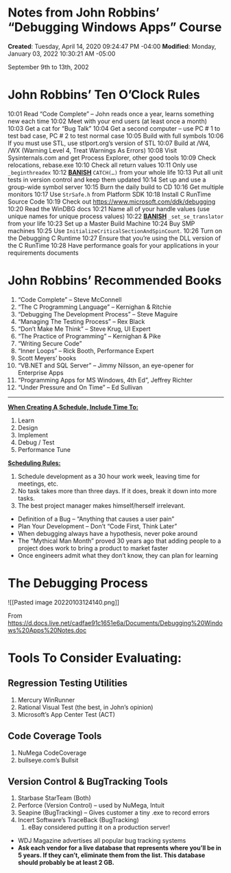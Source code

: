 # Notes from John Robbins’ “Debugging Windows Apps” Course

**Created**: Tuesday, April 14, 2020 09:24:47 PM -04:00
**Modified**: Monday, January 03, 2022 10:30:21 AM -05:00


September 9th to 13th, 2002

# John Robbins’ Ten O’Clock Rules

10:01	Read “Code Complete” – John reads once a year, learns something new each time
10:02	Meet with your end users (at least once a month)
10:03	Get a cat for “Bug Talk”
10:04	Get a second computer – use PC # 1 to test bad case, PC # 2 to test normal case
10:05	Build with full symbols
10:06	If you must use STL, use stlport.org’s version of STL
10:07	Build at /W4, /WX (Warning Level 4, Treat Warnings As Errors)
10:08	Visit Sysinternals.com and get Process Explorer, other good tools
10:09	Check relocations, rebase.exe
10:10	Check all return values
10:11	Only use `_beginthreadex`
10:12	**<span style="text-decoration:underline">BANISH</span>** `CATCH(…)` from your whole life
10:13	Put all unit tests in version control and keep them updated
10:14	Set up and use a group-wide symbol server
10:15	Burn the daily build to CD
10:16	Get multiple monitors
10:17	Use `StrSafe.h` from Platform SDK
10:18	Install C RunTime Source Code
10:19	Check out https://www.microsoft.com/ddk/debugging
10:20	Read the WinDBG docs
10:21	Name all of your handle values (use unique names for unique process values)
10:22	**<span style="text-decoration:underline">BANISH</span>** `_set_se_translator` from your life
10:23	Set up a Master Build Machine
10:24	Buy SMP machines
10:25	Use `InitializeCriticalSectionAndSpinCount`.
10:26	Turn on the Debugging C Runtime
10:27	Ensure that you’re using the DLL version of the C RunTime
10:28	Have performance goals for your applications in your requirements documents

# John Robbins’ Recommended Books
1. “Code Complete” – Steve McConnell
2. “The C Programming Language” – Kernighan & Ritchie
3. “Debugging The Development Process” – Steve Maguire
4. “Managing The Testing Process” – Rex Black
5. “Don’t Make Me Think” – Steve Krug, UI Expert
6. “The Practice of Programming” – Kernighan & Pike
7. “Writing Secure Code”
8. “Inner Loops” – Rick Booth, Performance Expert
9. Scott Meyers’ books
10. “VB.NET and SQL Server” – Jimmy Nilsson, an eye-opener for Enterprise Apps
11. “Programming Apps for MS Windows, 4th Ed”, Jeffrey Richter
12. “Under Pressure and On Time” – Ed Sullivan

<hr />

**<span style="text-decoration:underline">When Creating A Schedule, Include Time To:</span>**

1.	Learn
2.	Design
3.	Implement
4.	Debug / Test
5.	Performance Tune

**<span style="text-decoration:underline">Scheduling Rules:</span>**

1.	Schedule development as a 30 hour work week, leaving time for meetings, etc.
2.	No task takes more than three days.  If it does, break it down into more tasks.
3.	The best project manager makes himself/herself irrelevant.

- Definition of a Bug – “Anything that causes a user pain”
- Plan Your Development – Don’t “Code First, Think Later”
- When debugging always have a hypothesis, never poke around
- The “Mythical Man Month” proved 30 years ago that adding people to a project does work to bring a product to market faster
- Once engineers admit what they don’t know, they can plan for learning

# The Debugging Process

![[Pasted image 20220103124140.png]]

From <https://d.docs.live.net/cadfae91c1651e6a/Documents/Debugging%20Windows%20Apps%20Notes.doc>

# Tools To Consider Evaluating:

## Regression Testing Utilities

1. Mercury WinRunner
2. Rational Visual Test (the best, in John’s opinion)
3. Microsoft’s App Center Test (ACT)

## Code Coverage Tools

1. NuMega CodeCoverage
2. bullseye.com’s Bullsit

## Version Control & BugTracking Tools

1. Starbase StarTeam (Both)
2. Perforce (Version Control) – used by NuMega, Intuit
3. Seapine (BugTracking) – Gives customer a tiny .exe to record errors
4. Incert Software’s TraceBack (BugTracking)
    1. eBay considered putting it on a production server!

- WDJ Magazine advertises all popular bug tracking systems
- **Ask each vendor for a live database that represents where you’ll be in 5 years.  If they can’t, eliminate them from the list.  This database should probably be at least 2 GB.**